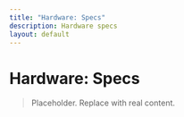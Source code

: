 ```yaml
---
title: "Hardware: Specs"
description: Hardware specs
layout: default
---
```


# Hardware: Specs

> Placeholder. Replace with real content.
